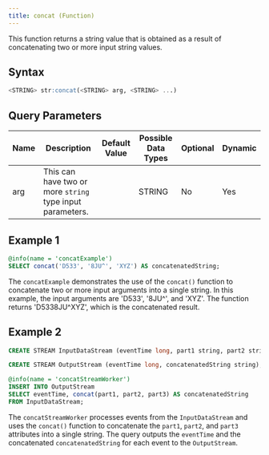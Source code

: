 ```yaml
---
title: concat (Function)
---
```


This function returns a string value that is obtained as a result of concatenating two or more input string values.

## Syntax

```sql
<STRING> str:concat(<STRING> arg, <STRING> ...)
```

## Query Parameters

| Name | Description                                               | Default Value | Possible Data Types | Optional | Dynamic |
|------|-----------------------------------------------------------|---------------|---------------------|----------|---------|
| arg  | This can have two or more `string` type input parameters. |               | STRING              | No       | Yes     |

## Example 1

```sql
@info(name = 'concatExample')
SELECT concat('D533', '8JU^', 'XYZ') AS concatenatedString;
```

The `concatExample` demonstrates the use of the `concat()` function to concatenate two or more input arguments into a single string. In this example, the input arguments are 'D533', '8JU^', and 'XYZ'. The function returns 'D5338JU^XYZ', which is the concatenated result.

## Example 2

```sql
CREATE STREAM InputDataStream (eventTime long, part1 string, part2 string, part3 string);

CREATE STREAM OutputStream (eventTime long, concatenatedString string);

@info(name = 'concatStreamWorker')
INSERT INTO OutputStream
SELECT eventTime, concat(part1, part2, part3) AS concatenatedString
FROM InputDataStream;
```

The `concatStreamWorker` processes events from the `InputDataStream` and uses the `concat()` function to concatenate the `part1`, `part2`, and `part3` attributes into a single string. The query outputs the `eventTime` and the concatenated `concatenatedString` for each event to the `OutputStream`.
